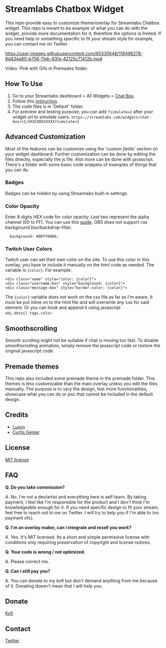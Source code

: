 # Streamlabs Chatbox Widget
This repo provide easy to customize theme/overlay for Streamlabs Chatbox widget. This repo is meant to be example of what you can do with the widget, provide more documentation for it, therefore the options is limited. If you need help or something specific to fit your stream style for example, you can contact me on Twitter.

https://user-images.githubusercontent.com/65335648/118496278-8d434a80-b756-11eb-83fa-42125c71412b.mp4

Video: Pink with Gifs in Premades folder.

## How To Use

1. Go to your Streamlabs dashboard > All Widgets > [Chat Box](https://streamlabs.com/dashboard#/chatbox).
2. Follow this [instruction](https://user-images.githubusercontent.com/65335648/119599623-f93d4700-be17-11eb-82ae-848eb7adceb5.png).
3. The code files is in 'Default' folder.
4. For preview and testing purpose, you can add `?simulate=1` after your widget url to simulate users.
`https://streamlabs.com/widgets/chat-box/v1/XXXCODEXXXXX?simulate=1`

## Advanced Customization

Most of the features can be customize using the '*custom fields*' section on your widget dashboard. Further customization can be done by editing the files directly, especially the js file. Alot more can be done with javascript. There's a folder with some basic code snippets of examples of things that you can do.

### Badges

Badges can be hidden by using Streamlabs built-in settings.

### Color Opacity

Enter 8 digits HEX code for color opacity. Last two represent the alpha channel (00 to FF). You can use this [guide](https://davidwalsh.name/hex-opacity). OBS does not support css background blur/backdrop-filter.

```
  background: #00ff0080;
```

### Twitch User Colors

Twitch user can set their own color on the site. To use this color in this overlay, you have to include it manually on the html code as needed. The variable is `{color}`. For example:

    <div class="name" style="color: {color}">
    <div class="username-box" style="background: {color}">
    <div class="message-box" style="border-color: {color}">

The `{color}` variable does not work on the css file as far as I'm aware. It must be put inline on to the html file and will overwrite any css for said element. Or you can hook and append it using javascript `obj.detail.tags.color`.

## Smoothscrolling

Smooth scrolling might not be suitable if chat is moving too fast. To disable smoothscrolling animation, simply remove the javascript code or restore the original javascript code. 

## Premade themes

This repo also included some premade theme in the premade folder. This themes is less customizable than the main overlay unless you edit the files manually. The purpose is to vary the design, test more functionalities, showcase what you can do or poc that cannot be included in the default design.

## Credits

* [Luxon](https://moment.github.io/luxon/)
* [Curtis Geiger](https://github.com/curtissimo41)

## License

[MIT license](https://github.com/metadotmy/streamlabs-chat/blob/master/LICENSE)

## FAQ

**Q. Do you take commission?**

A. No. I'm not a dev/artist and everything here is self-learn. By taking payment, I feel like I'm responsible for the product and I don't think I'm knowledgeable enough for it. If you need specific design to fit your stream, feel free to reach out to me on Twitter. I will try to help you if I'm able to (no payment ofc).

**Q. I'm an overlay maker, can i integrate and resell you work?**

A. Yes. It's MIT licensed. Its a short and simple permissive license with conditions only requiring preservation of copyright and license notices.

**Q. Your code is wrong / not optimized.**

A. Please correct me.

**Q. Can i still pay you?**

A. You can donate to my kofi but don't demand anything from me because of it. Donating doesn't mean that I will help you.

## Donate

[Kofi](https://ko-fi.com/jhooo)

## Contact

[Twitter](https://twitter.com/JHOOOOOOOOOOOOQ)
